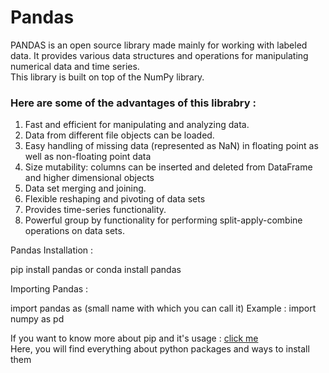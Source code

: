 # Pandas

PANDAS is an open source library made mainly for working with labeled data. It provides various data structures and operations for manipulating numerical data and time series. <br>
This library is built on top of the NumPy library.

### Here are some of the advantages of this librabry :

1. Fast and efficient for manipulating and analyzing data.
2. Data from different file objects can be loaded.
3. Easy handling of missing data (represented as NaN) in floating point as well as non-floating point data
4. Size mutability: columns can be inserted and deleted from DataFrame and higher dimensional objects
5. Data set merging and joining.
6. Flexible reshaping and pivoting of data sets
7. Provides time-series functionality.
8. Powerful group by functionality for performing split-apply-combine operations on data sets.

Pandas Installation :

pip install pandas or conda install pandas

Importing Pandas :

import pandas as (small name with which you can call it) 
Example : 
import numpy as pd

If you want to know more about pip and it's usage : [click me](https://pypi.org) <br>
Here, you will find everything about python packages and ways to install them
